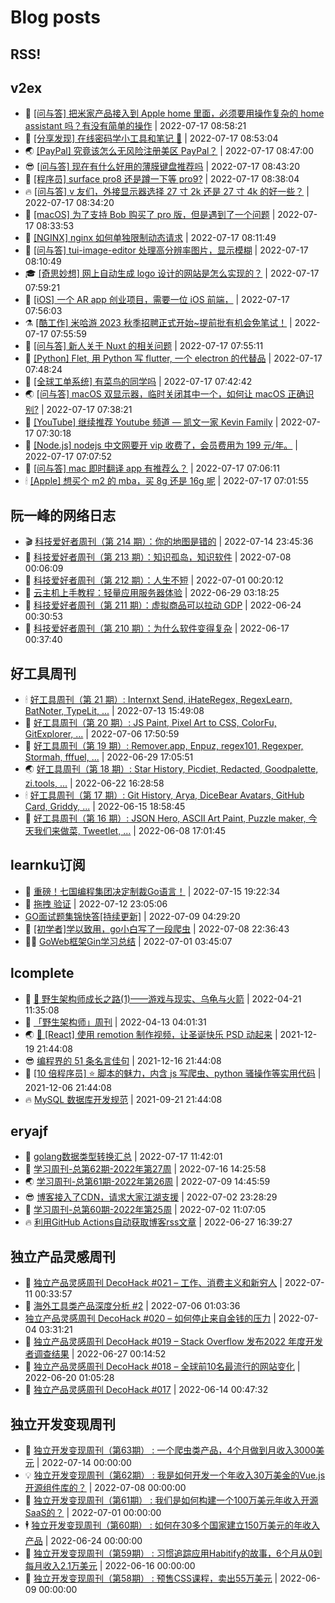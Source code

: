 # Blog posts
## RSS!



## v2ex

<!-- v2ex:START  -->
- 🫶 [[问与答] 把米家产品接入到 Apple home 里面，必须要用操作复杂的 home assistant 吗？有没有简单的操作](https://www.v2ex.com/t/866812#reply0) | 2022-07-17 08:58:21 
- 🧰 [[分享发现] 在线密码学小工具和笔记 🐶](https://www.v2ex.com/t/866811#reply0) | 2022-07-17 08:53:04 
- 🌏 [[PayPal] 究竟该怎么无风险注册美区 PayPal？](https://www.v2ex.com/t/866808#reply1) | 2022-07-17 08:47:00 
- 😎 [[问与答] 现在有什么好用的薄膜键盘推荐吗](https://www.v2ex.com/t/866807#reply0) | 2022-07-17 08:43:20 
- 💂 [[程序员] surface pro8 还是蹲一下等 pro9?](https://www.v2ex.com/t/866805#reply0) | 2022-07-17 08:38:04 
- 🔥 [[问与答] v 友们，外接显示器选择 27 寸 2k 还是 27 寸 4k 的好一些？](https://www.v2ex.com/t/866804#reply4) | 2022-07-17 08:34:20 
- 🦅 [[macOS] 为了支持 Bob 购买了 pro 版，但是遇到了一个问题](https://www.v2ex.com/t/866802#reply1) | 2022-07-17 08:33:53 
- 🙉 [[NGINX] nginx 如何单独限制动态请求](https://www.v2ex.com/t/866801#reply0) | 2022-07-17 08:11:49 
- 💫 [[问与答] tui-image-editor 处理高分辨率图片，显示模糊](https://www.v2ex.com/t/866800#reply0) | 2022-07-17 08:10:49 
- 🎓 [[奇思妙想] 网上自动生成 logo 设计的网站是怎么实现的？](https://www.v2ex.com/t/866798#reply1) | 2022-07-17 07:59:21 
- 🗽 [[iOS] 一个 AR app 创业项目，需要一位 iOS 前端，](https://www.v2ex.com/t/866796#reply1) | 2022-07-17 07:56:03 
- ⚗️ [[酷工作] 米哈游 2023 秋季招聘正式开始~提前批有机会免笔试！](https://www.v2ex.com/t/866795#reply0) | 2022-07-17 07:55:59 
- 🦍 [[问与答] 新人关于 Nuxt 的相关问题](https://www.v2ex.com/t/866794#reply2) | 2022-07-17 07:55:11 
- 🤩 [[Python] Flet, 用 Python 写 flutter, 一个 electron 的代替品](https://www.v2ex.com/t/866792#reply0) | 2022-07-17 07:48:24 
- 🙉 [[全球工单系统] 有菜鸟的同学吗](https://www.v2ex.com/t/866791#reply0) | 2022-07-17 07:42:42 
- 🌏 [[问与答] macOS 双显示器，临时关闭其中一个，如何让 macOS 正确识别?](https://www.v2ex.com/t/866790#reply0) | 2022-07-17 07:38:21 
- 🐘 [[YouTube] 继续推荐 Youtube 频道 — 凯文一家 Kevin Family](https://www.v2ex.com/t/866789#reply0) | 2022-07-17 07:30:18 
- 🧰 [[Node.js] nodejs 中文网要开 vip 收费了，会员费用为 199 元/年。](https://www.v2ex.com/t/866787#reply17) | 2022-07-17 07:07:52 
- 💃 [[问与答] mac 即时翻译 app 有推荐么？](https://www.v2ex.com/t/866786#reply8) | 2022-07-17 07:06:11 
- 🕯 [[Apple] 想买个 m2 的 mba，买 8g 还是 16g 呢](https://www.v2ex.com/t/866784#reply0) | 2022-07-17 07:01:55 <!-- v2ex:END -->

## 阮一峰的网络日志

<!-- ruanyf:START -->
- 🎬 [科技爱好者周刊（第 214 期）：你的地图是错的](http://www.ruanyifeng.com/blog/2022/07/weekly-issue-214.html) | 2022-07-14 23:45:36 
- 💄 [科技爱好者周刊（第 213 期）：知识孤岛，知识软件](http://www.ruanyifeng.com/blog/2022/07/weekly-issue-213.html) | 2022-07-08 00:06:09 
- 🐎 [科技爱好者周刊（第 212 期）：人生不短](http://www.ruanyifeng.com/blog/2022/07/weekly-issue-212.html) | 2022-07-01 00:20:12 
- 🤔 [云主机上手教程：轻量应用服务器体验](http://www.ruanyifeng.com/blog/2022/06/cloud-server-getting-started-tutorial.html) | 2022-06-29 03:18:25 
- 🧠 [科技爱好者周刊（第 211 期）：虚拟商品可以拉动 GDP](http://www.ruanyifeng.com/blog/2022/06/weekly-issue-211.html) | 2022-06-24 00:30:53 
- 🎃 [科技爱好者周刊（第 210 期）：为什么软件变得复杂](http://www.ruanyifeng.com/blog/2022/06/weekly-issue-210.html) | 2022-06-17 00:37:40 <!-- ruanyf:END -->

## 好工具周刊

<!-- bestxtools:START -->
- 🕯 [好工具周刊（第 21 期）: Internxt Send, iHateRegex, RegexLearn, BatNoter, TypeLit, ...](https://discuss-cn.bestxtools.com/d/58/1) | 2022-07-13 15:49:08 
- 🦩 [好工具周刊（第 20 期）: JS Paint, Pixel Art to CSS, ColorFu, GitExplorer, ...](https://discuss-cn.bestxtools.com/d/57/1) | 2022-07-06 17:50:59 
- 🦄 [好工具周刊（第 19 期）: Remover.app, Enpuz, regex101, Regexper, Stormah, fffuel, ...](https://discuss-cn.bestxtools.com/d/56/1) | 2022-06-29 17:05:51 
- 🌏 [好工具周刊（第 18 期）: Star History, Picdiet, Redacted, Goodpalette, zi.tools, ...](https://discuss-cn.bestxtools.com/d/47/1) | 2022-06-22 16:28:58 
- 🕯 [好工具周刊（第 17 期）: Git History, Arya, DiceBear Avatars, GitHub Card, Griddy, ...](https://discuss-cn.bestxtools.com/d/43/1) | 2022-06-15 18:58:45 
- 📝 [好工具周刊（第 16 期）: JSON Hero, ASCII Art Paint, Puzzle maker, 今天我们来做菜, Tweetlet, ...](https://discuss-cn.bestxtools.com/d/42/1) | 2022-06-08 17:01:45 <!-- bestxtools:END -->


## learnku订阅

<!-- learnku:START -->
- 🦅 [重磅！七国编程集团决定制裁Go语言！](https://learnku.com/articles/69766) | 2022-07-15 19:22:34 
- 🦅 [拖拽 验证](https://learnku.com/articles/69652) | 2022-07-12 23:05:06 
-  [GO面试题集锦快答[持续更新]](https://learnku.com/articles/69250) | 2022-07-09 04:29:20 
- 🌈 [[初学者]学以致用，go小白写了一段爬虫](https://learnku.com/go/t/69522) | 2022-07-08 22:36:43 
- 🧑‍🏫 [GoWeb框架Gin学习总结](https://learnku.com/articles/69259) | 2022-07-01 03:45:07 <!-- learnku:END -->



## lcomplete

<!-- lcomplete:START -->
- 🫶 [🐒 野生架构师成长之路&lpar;1&rpar;——游戏与现实、乌龟与火箭](http://codelc.com/post/growup/s01/) | 2022-04-21 11:35:08 
- 🧰 [「野生架构师」周刊](http://codelc.com/post/essay/%E9%87%8E%E7%94%9F%E6%9E%B6%E6%9E%84%E5%B8%88%E5%91%A8%E5%88%8A%E4%BB%8B%E7%BB%8D/) | 2022-04-13 04:01:31 
- 🌏 [🎄 [React] 使用 remotion 制作视频，让圣诞快乐 PSD 动起来](http://codelc.com/post/dev/js/remotion/) | 2021-12-19 21:44:08 
- 😎 [编程界的 51 条名言佳句](http://codelc.com/post/dev/thinking/quotes/) | 2021-12-16 21:44:08 
- 💂 [[10 倍程序员] ⭐ 脚本的魅力，内含 js 写爬虫、python 骚操作等实用代码](http://codelc.com/post/dev/10x/script/) | 2021-12-06 21:44:08 
- 🔥 [MySQL 数据库开发规范](http://codelc.com/post/dev/db/mysql_standard/) | 2021-09-21 21:44:08 <!-- lcomplete:END -->

## eryajf

<!-- eryajf:START -->
- 🫶 [golang数据类型转换汇总](https://wiki.eryajf.net/pages/33a476/) | 2022-07-17 11:42:01 
- 🧰 [学习周刊-总第62期-2022年第27周](https://wiki.eryajf.net/pages/4a06ab/) | 2022-07-16 14:25:58 
- 🌏 [学习周刊-总第61期-2022年第26周](https://wiki.eryajf.net/pages/703307/) | 2022-07-09 14:45:59 
- 😎 [博客接入了CDN，请求大家江湖支援](https://wiki.eryajf.net/pages/5f559d/) | 2022-07-02 23:28:29 
- 💂 [学习周刊-总第60期-2022年第25周](https://wiki.eryajf.net/pages/bff449/) | 2022-07-02 11:07:05 
- 🔥 [利用GitHub Actions自动获取博客rss文章](https://wiki.eryajf.net/pages/1b1ba3/) | 2022-06-27 16:39:27 <!-- eryajf:END -->



## 独立产品灵感周刊

<!-- DecoHack:START -->
- 🦣 [独立产品灵感周刊 DecoHack #021 – 工作、消费主义和新穷人](https://www.decohack.com/Post/753) | 2022-07-11 00:33:57 
- 🤡 [海外工具类产品深度分析 #2](https://www.decohack.com/Post/746) | 2022-07-06 01:03:36 
-  [独立产品灵感周刊 DecoHack #020 – 如何停止来自金钱的压力](https://www.decohack.com/Post/728) | 2022-07-04 03:31:21 
- 🐲 [独立产品灵感周刊 DecoHack #019 – Stack Overflow 发布2022 年度开发者调查结果](https://www.decohack.com/Post/699) | 2022-06-27 00:14:52 
- 🦅 [独立产品灵感周刊 DecoHack #018 – 全球前10名最流行的网站变化](https://www.decohack.com/Post/680) | 2022-06-20 01:05:28 
- 🧰 [独立产品灵感周刊 DecoHack #017](https://www.decohack.com/Post/663) | 2022-06-14 00:47:32 <!-- DecoHack:END -->

## 独立开发变现周刊

<!-- easyindie:START -->
- 💂 [独立开发变现周刊（第63期） : 一个爬虫类产品，4个月做到月收入3000美元](https://www.ezindie.com/weekly/issue-63) | 2022-07-14 00:00:00 
- 💡 [独立开发变现周刊（第62期） : 我是如何开发一个年收入30万美金的Vue.js开源组件库的？](https://www.ezindie.com/weekly/issue-62) | 2022-07-08 00:00:00 
- 🌋 [独立开发变现周刊（第61期） : 我们是如何构建一个100万美元年收入开源SaaS的？](https://www.ezindie.com/weekly/issue-61) | 2022-07-01 00:00:00 
- 🕴 [独立开发变现周刊（第60期） : 如何在30多个国家建立150万美元的年收入产品](https://www.ezindie.com/weekly/issue-60) | 2022-06-24 00:00:00 
- 🎊 [独立开发变现周刊（第59期） : 习惯追踪应用Habitify的故事，6个月从0到每月收入2.1万美元](https://www.ezindie.com/weekly/issue-59) | 2022-06-16 00:00:00 
- 🤔 [独立开发变现周刊（第58期） : 预售CSS课程，卖出55万美元](https://www.ezindie.com/weekly/issue-58) | 2022-06-09 00:00:00 <!-- easyindie:END -->



